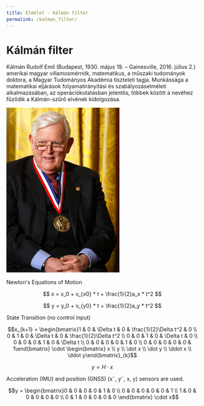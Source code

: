 ```yaml
---
title: Elmélet - Kálmán filter
permalink: /kalman_filter/
---
```



# Kálmán filter


Kálmán Rudolf Emil (Budapest, 1930. május 19. – Gainesville, 2016. július 2.) amerikai magyar villamosmérnök, matematikus, a műszaki tudományok doktora, a Magyar Tudományos Akadémia tiszteleti tagja. Munkássága a matematikai eljárások folyamatirányítási és szabályozáselméleti alkalmazásában, az operációkutatásban jelentős, többek között a nevéhez fűződik a Kálmán-szűrő elvének kidolgozása.

<img src="rudolf-kalman.jpg" width=297/>

Newton's Equations of Motion

$$ x = x_0 + v_{x0} * t + \frac{1}{2}a_x * t^2 $$

$$ y = y_0 + v_{y0} * t + \frac{1}{2}a_y * t^2 $$

State Transition (no control input)


$$x_{k+1} = \begin{bmatrix}1 & 0 & \Delta t & 0 & \frac{1}{2}\Delta t^2 & 0 \\ 0 & 1 & 0 & \Delta t & 0 & \frac{1}{2}\Delta t^2 \\ 0 & 0 & 1 & 0 & \Delta t & 0 \\ 0 & 0 & 0 & 1 & 0 & \Delta t \\ 0 & 0 & 0 & 0 & 1 & 0  \\ 0 & 0 & 0 & 0 & 0 & 1\end{bmatrix} \cdot \begin{bmatrix} x \\ y \\ \dot x \\ \dot y \\ \ddot x \\ \ddot y\end{bmatrix}_{k}$$

$$y = H \cdot x$$


Acceleration (IMU) and position (GNSS) (x˙˙, y˙˙, x, y) sensors are used.

$$y = \begin{bmatrix}0 & 0 & 0 & 0 & 1 & 0 \\ 0 & 0 & 0 & 0 & 0 & 1 \\ 1 & 0 & 0 & 0 & 0 & 0 \\ 0 & 1 & 0 & 0 & 0 & 0 \end{bmatrix} \cdot x$$
